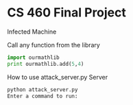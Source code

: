 # CS 460 Final Project
Infected Machine

Call any function from the library
```python
import ourmathlib
print ourmathlib.add(5,4)
```



How to use attack_server.py
Server
```python
python attack_server.py
Enter a command to run: 
```
